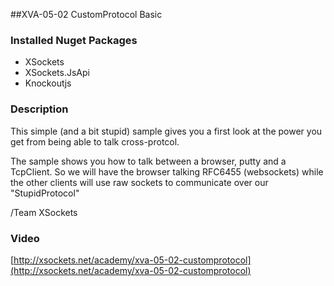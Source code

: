 ##XVA-05-02 CustomProtocol Basic

### Installed Nuget Packages

- XSockets
- XSockets.JsApi
- Knockoutjs

### Description

This simple (and a bit stupid) sample gives you a first look at the power you get from being able to talk cross-protcol.

The sample shows you how to talk between a browser, putty and a TcpClient.
So we will have the browser talking RFC6455 (websockets) while the other clients will use raw sockets to communicate over our "StupidProtocol"

/Team XSockets



### Video

[http://xsockets.net/academy/xva-05-02-customprotocol](http://xsockets.net/academy/xva-05-02-customprotocol)